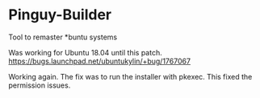 # Pinguy-Builder
Tool to remaster *buntu systems

Was working for Ubuntu 18.04 until this patch. https://bugs.launchpad.net/ubuntukylin/+bug/1767067

Working again. The fix was to run the installer with pkexec. This fixed the permission issues.
